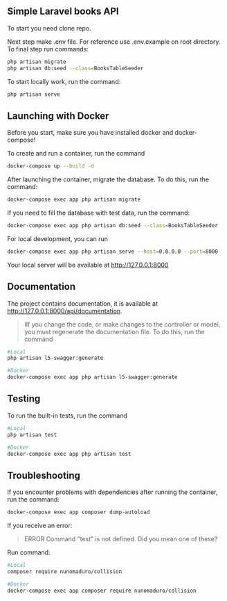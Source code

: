 
## Simple Laravel books API

To start you need clone repo.

Next step make .env file. For reference use .env.example on root directory.
To final step run commands:
```sh
php artisan migrate
php artisan db:seed --class=BooksTableSeeder
```
To start locally work, run the command:

```sh
php artisan serve
```


## Launching with Docker

Before you start, make sure you have installed  docker and docker-compose!

To create and run a container, run the command

```sh
docker-compose up --build -d
```


After launching the container, migrate the database. To do this, run the command:

```sh
docker-compose exec app php artisan migrate
```

If you need to fill the database with test data, run the command:

```sh
docker-compose exec app php artisan db:seed --class=BooksTableSeeder
```

For local development, you can run 

```sh
docker-compose exec app php artisan serve --host=0.0.0.0 --port=8000
```
Your local server will be available at http://127.0.0.1:8000

## Documentation
The project contains documentation, it is available at http://127.0.0.1:8000/api/documentation.

> IIf you change the code, or make changes to the controller or model, you must regenerate the documentation file. To do this, run the command

```sh
#Local
php artisan l5-swagger:generate
```

```sh
#Docker
docker-compose exec app php artisan l5-swagger:generate
```

## Testing 

To run the built-in tests, run the command

```sh
#Local
php artisan test 
```

```sh
#Docker
docker-compose exec app php artisan test 
```


## Troubleshooting 

If you encounter problems with dependencies after running the container, run the command:

```sh
docker-compose exec app composer dump-autoload
```

If you receive an error:

> ERROR Command "test" is not defined. Did you mean one of these?

Run command:

```sh
#Local
composer require nunomaduro/collision
```

```sh
#Docker
docker-compose exec app composer require nunomaduro/collision 
```
